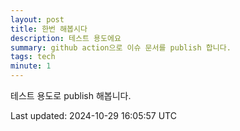 ```yaml
---
layout: post
title: 한번 해봅시다
description: 테스트 용도에요
summary: github action으로 이슈 문서를 publish 합니다.
tags: tech
minute: 1
---
```


테스트 용도로 publish 해봅니다.

Last updated: 2024-10-29 16:05:57 UTC